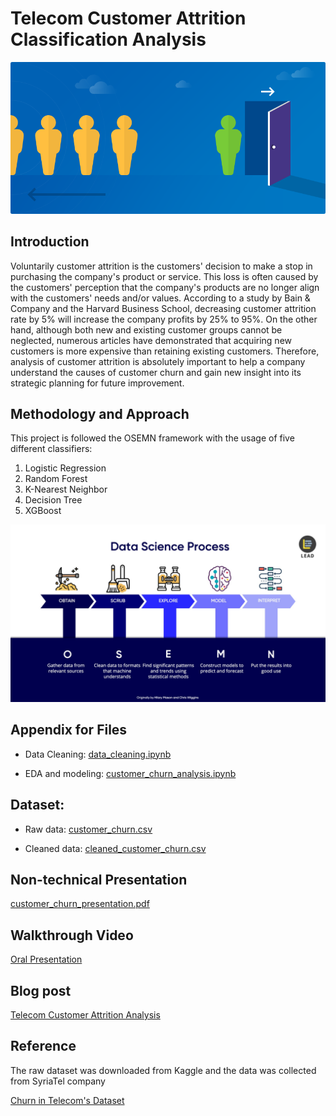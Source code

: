 
# Telecom Customer Attrition Classification Analysis
![](churn.png)

## Introduction

Voluntarily customer attrition is the customers' decision to make a stop in purchasing the company's product or service. This loss is often caused by the customers' perception that the company's products are no longer align with the customers' needs and/or values. According to a study by Bain & Company and the Harvard Business School, decreasing customer attrition rate by 5% will increase the company profits by 25% to 95%. On the other hand, although both new and existing customer groups cannot be neglected, numerous articles have demonstrated that acquiring new customers is more expensive than retaining existing customers. Therefore, analysis of customer attrition is absolutely important to help a company understand the causes of customer churn and gain new insight into its strategic planning for future improvement.

## Methodology and Approach

This project is followed the OSEMN framework with the usage of five different classifiers:

1. Logistic Regression
2. Random Forest
3. K-Nearest Neighbor
4. Decision Tree
5. XGBoost 

![](OSEMN.jpg)


## Appendix for Files
- Data Cleaning: <a href="https://github.com/linhmai19/telecom_customer_attrition_analysis/blob/master/data_cleaning.ipynb">data_cleaning.ipynb</a>

- EDA and modeling: <a href="https://github.com/linhmai19/telecom_customer_attrition_analysis/blob/master/mod_customer_churn_analysis.ipynb">customer_churn_analysis.ipynb</a>

## Dataset:
- Raw data: <a href="https://github.com/linhmai19/telecom_customer_attrition_analysis/blob/master/customer_churn.csv">customer_churn.csv</a>

- Cleaned data: <a href="https://github.com/linhmai19/telecom_customer_attrition_analysis/blob/master/cleaned_customer_churn.csv">cleaned_customer_churn.csv</a>

## Non-technical Presentation

<a href="https://github.com/linhmai19/telecom_customer_attrition_analysis/blob/master/customer_attrition_presentation.pdf">customer_churn_presentation.pdf</a>

## Walkthrough Video

<a href="https://github.com/linhmai19/telecom_customer_attrition_analysis/blob/master/oral_presentation.mp4">Oral Presentation</a>

## Blog post

<a href="https://medium.com/@linhnp.mai/telecom-customer-attrition-analysis-6d5da0f3c361">Telecom Customer Attrition Analysis</a>

## Reference 
The raw dataset was downloaded from Kaggle and the data was collected from SyriaTel company 

<a href="https://www.kaggle.com/becksddf/churn-in-telecoms-dataset">Churn in Telecom's Dataset</a>

